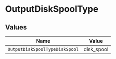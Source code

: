 # OutputDiskSpoolType


## Values

| Name                           | Value                          |
| ------------------------------ | ------------------------------ |
| `OutputDiskSpoolTypeDiskSpool` | disk_spool                     |
